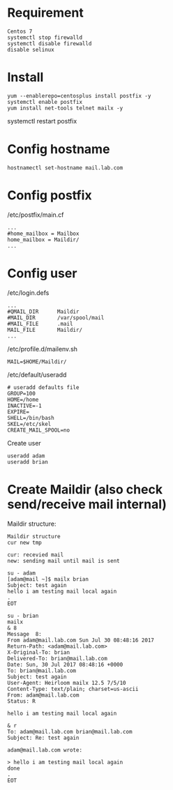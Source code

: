 # Requirement
```
Centos 7
systemctl stop firewalld
systemctl disable firewalld
disable selinux
```

# Install
```
yum --enablerepo=centosplus install postfix -y
systemctl enable postfix
yum install net-tools telnet mailx -y
```

systemctl restart postfix

# Config hostname
```
hostnamectl set-hostname mail.lab.com
```

# Config postfix
/etc/postfix/main.cf
```
...
#home_mailbox = Mailbox
home_mailbox = Maildir/
...
```

# Config user
/etc/login.defs
```
...
#QMAIL_DIR      Maildir
#MAIL_DIR       /var/spool/mail
#MAIL_FILE      .mail
MAIL_FILE       Maildir/
...
```

/etc/profile.d/mailenv.sh
```
MAIL=$HOME/Maildir/
```

/etc/default/useradd
```
# useradd defaults file
GROUP=100
HOME=/home
INACTIVE=-1
EXPIRE=
SHELL=/bin/bash
SKEL=/etc/skel
CREATE_MAIL_SPOOL=no
```

Create user
```
useradd adam
useradd brian
```

# Create Maildir (also check send/receive mail internal)
Maildir structure:
```
Maildir structure
cur new tmp

cur: recevied mail
new: sending mail until mail is sent
```
```
su - adam
[adam@mail ~]$ mailx brian
Subject: test again
hello i am testing mail local again
.
EOT

su - brian
mailx
& 8
Message  8:
From adam@mail.lab.com Sun Jul 30 08:48:16 2017
Return-Path: <adam@mail.lab.com>
X-Original-To: brian
Delivered-To: brian@mail.lab.com
Date: Sun, 30 Jul 2017 08:48:16 +0000
To: brian@mail.lab.com
Subject: test again
User-Agent: Heirloom mailx 12.5 7/5/10
Content-Type: text/plain; charset=us-ascii
From: adam@mail.lab.com
Status: R

hello i am testing mail local again

& r
To: adam@mail.lab.com brian@mail.lab.com
Subject: Re: test again

adam@mail.lab.com wrote:

> hello i am testing mail local again
done
.
EOT
```
